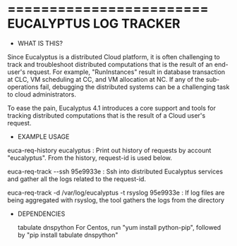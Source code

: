 ========================
 EUCALYPTUS LOG TRACKER
========================

* WHAT IS THIS?  

Since Eucalyptus is a distributed Cloud platform, it is often challenging to 
track and troubleshoot distributed computations that is the result of an 
end-user's request. For example, "RunInstances" result in database transaction 
at CLC, VM scheduling at CC, and VM allocation at NC. If any of the sub-operations 
fail, debugging the distributed systems can be a challenging task to cloud administrators.

To ease the pain, Eucalyptus 4.1 introduces a core support and tools for tracking 
distributed computations that is the result of a Cloud user's request. 


* EXAMPLE USAGE

euca-req-history eucalyptus
 : Print out history of requests by account "eucalyptus". From the history, request-id is used below.  

euca-req-track --ssh 95e9933e
 : Ssh into distributed Eucalyptus services and gather all the logs related to the request-id.  

euca-req-track -d /var/log/eucalyptus -t rsyslog 95e9933e
 : If log files are being aggregated with rsyslog, the tool gathers the logs from the directory
     
 
* DEPENDENCIES

  tabulate
  dnspython
  For Centos, run "yum install python-pip", followed by "pip install tabulate dnspython"
